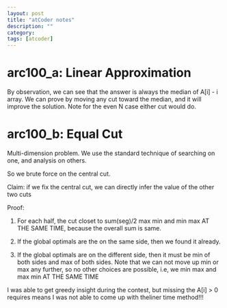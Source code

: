 ```yaml
---
layout: post
title: "atCoder notes" 
description: ""
category: 
tags: [atcoder]
---
```


# arc100_a: Linear Approximation

By observation, we can see that the answer is always the median of A[i] - i array. We can prove by moving any cut toward the median, and it will improve the solution. Note for the even N case either cut would do.


# arc100_b: Equal Cut

Multi-dimension problem. We use the standard technique of searching on one, and analysis on others. 

So we brute force on the central cut.

Claim: if we fix the central cut, we can directly infer the value of the other two cuts

Proof: 

1. For each half, the cut closet to sum(seg)/2 max min and min max AT THE SAME TIME, because the overall sum is same. 

2. If the global optimals are the on the same side, then we found it already.

3. If the global optimals are on the different side, then it must be min of both sides and max of both sides. Note that we can not move up min or max any further, so no other choices are possible, i.e, we min max and max min AT THE SAME TIME

I was able to get greedy insight during the contest, but missing the A[i] > 0 requires means I was not able to come up with theliner time method!!! 
